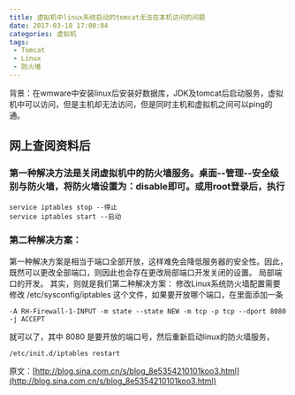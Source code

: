 ```yaml
---
title: 虚拟机中linux系统启动的tomcat无法在本机访问的问题
date: 2017-03-10 17:00:04
categories: 虚拟机
tags:
 - Tomcat
 - Linux
 - 防火墙
---
```

背景：在wmware中安装linux后安装好数据库，JDK及tomcat后启动服务，虚拟机中可以访问，但是主机却无法访问，但是同时主机和虚拟机之间可以ping的通。
<!-- more -->
## 网上查阅资料后
### 第一种解决方法是关闭虚拟机中的防火墙服务。桌面--管理--安全级别与防火墙，将防火墙设置为：disable即可。或用root登录后，执行
``` shell
service iptables stop --停止
service iptables start --启动
```
### 第二种解决方案：
第一种解决方案是相当于端口全部开放，这样难免会降低服务器的安全性。因此，既然可以更改全部端口，则因此也会存在更改局部端口开发关闭的设置。
局部端口的开发。
其实，则就是我们第二种解决方案：
修改Linux系统防火墙配置需要修改 /etc/sysconfig/iptables 这个文件，如果要开放哪个端口，在里面添加一条
``` shell
-A RH-Firewall-1-INPUT -m state --state NEW -m tcp -p tcp --dport 8080 -j ACCEPT
```
就可以了，其中 8080 是要开放的端口号，然后重新启动linux的防火墙服务，
``` shell
/etc/init.d/iptables restart
```
原文：[http://blog.sina.com.cn/s/blog_8e5354210101koo3.html](http://blog.sina.com.cn/s/blog_8e5354210101koo3.html)

